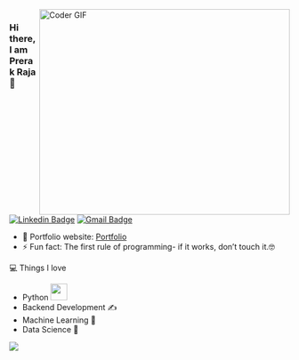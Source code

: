 <img align="right" src="https://cdn.dribbble.com/users/926537/screenshots/4502924/python-2.gif" alt="Coder GIF" width="450" height="370">

### Hi there, I am Prerak Raja 👋
[![Linkedin Badge](https://img.shields.io/badge/-rajaprerak-blue?style=flat-square&logo=Linkedin&logoColor=white&link=https://www.linkedin.com/in/rajaprerak/)](https://www.linkedin.com/in/rajaprerak/)
[![Gmail Badge](https://img.shields.io/badge/-rajaprerak@gmail.com-c14438?style=flat-square&logo=Gmail&logoColor=white&link=mailto:rajaprerak@gmail.com)](mailto:rajaprerak@gmail.com) 

- 🎯 Portfolio website: [Portfolio](https://rajaprerak.github.io/)
- ⚡ Fun fact: The first rule of programming- if it works, don’t touch it.🤓

💻 Things I love
- Python <img src="https://media.giphy.com/media/WUlplcMpOCEmTGBtBW/giphy.gif" width="30"> 
- Backend Development ✍️
- Machine Learning 🧐
- Data Science 😬
<p>
<a href="https://github.com/anuraghazra/github-readme-stats"> 
    <img src="https://github-readme-stats.vercel.app/api?username=rajaprerak&&show_icons=true&hide_border=true">
  </a>
</p>
